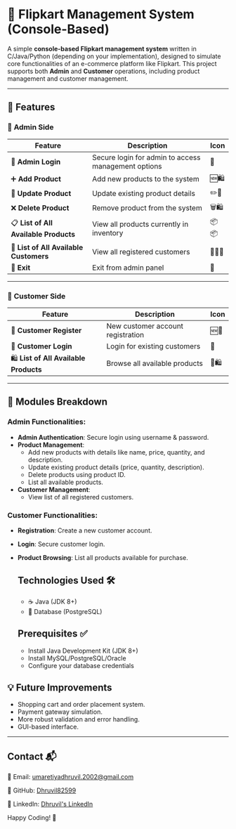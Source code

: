 # 🛒 Flipkart Management System (Console-Based)

A simple **console-based Flipkart management system** written in C/Java/Python (depending on your implementation), designed to simulate core functionalities of an e-commerce platform like Flipkart. This project supports both **Admin** and **Customer** operations, including product management and customer management.  

---

## 🚀 Features

### 👑 **Admin Side**

| Feature                                    | Description                                           | Icon      |
|--------------------------------------------|------------------------------------------------------|-----------|
| 🔐 **Admin Login**                         | Secure login for admin to access management options | 🔑        |
| ➕ **Add Product**                         | Add new products to the system                      | 🆕🛍️      |
| 📝 **Update Product**                     | Update existing product details                    | ✏️🛒      |
| ❌ **Delete Product**                     | Remove product from the system                     | 🗑️🛍️      |
| 📋 **List of All Available Products**      | View all products currently in inventory           | 📦📦       |
| 👥 **List of All Available Customers**    | View all registered customers                      | 🧑‍🤝‍🧑    |
| 🚪 **Exit**                               | Exit from admin panel                              | 🚪        |

---

### 👤 **Customer Side**

| Feature                                    | Description                                           | Icon      |
|--------------------------------------------|------------------------------------------------------|-----------|
| 📝 **Customer Register**                  | New customer account registration                   | 🆕👤       |
| 🔑 **Customer Login**                    | Login for existing customers                        | 🔐        |
| 🛍️ **List of All Available Products**    | Browse all available products                      | 🛒🛍️      |

---

## 🧰 **Modules Breakdown**

### Admin Functionalities:
- **Admin Authentication**: Secure login using username & password.
- **Product Management**:
  - Add new products with details like name, price, quantity, and description.
  - Update existing product details (price, quantity, description).
  - Delete products using product ID.
  - List all available products.
- **Customer Management**:
  - View list of all registered customers.

### Customer Functionalities:
- **Registration**: Create a new customer account.
- **Login**: Secure customer login.
- **Product Browsing**: List all products available for purchase.
  
    <section>
        <h2>Technologies Used 🛠</h2>
        <ul>
            <li>☕ Java (JDK 8+)</li>
            <li>🏦 Database (PostgreSQL)</li>
        </ul>
    </section>
    <section>
        <h2>Prerequisites ✅</h2>
        <ul>
            <li>Install Java Development Kit (JDK 8+)</li>
            <li>Install MySQL/PostgreSQL/Oracle</li>
            <li>Configure your database credentials</li>
        </ul>
    </section>

## 💡 **Future Improvements**
- Shopping cart and order placement system.
- Payment gateway simulation.
- More robust validation and error handling.
- GUI-based interface.

---

 <section>
        <h2>Contact 📬</h2>
        <p>📧 Email: <a href="mailto:umaretiyadhruvil.2002@gmail.com">umaretiyadhruvil.2002@gmail.com</a></p>
        <p>🔗 GitHub: <a href="https://github.com/Dhruvil82599" target="_blank">Dhruvil82599</a></p>
        <p>🔗 LinkedIn: <a href="https://www.linkedin.com/in/dhruvil82599/" target="_blank">Dhruvil's LinkedIn</a></p>
    </section>
    <footer>
        <p>Happy Coding! 🎉</p>
    </footer>
